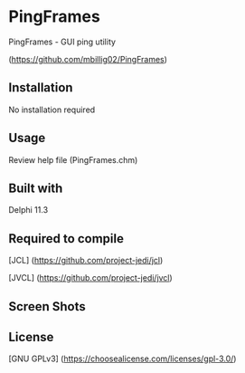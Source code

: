 # PingFrames

PingFrames - GUI ping utility

(https://github.com/mbillig02/PingFrames)

## Installation

No installation required

## Usage

Review help file (PingFrames.chm)

## Built with

Delphi 11.3

## Required to compile

[JCL] (https://github.com/project-jedi/jcl)

[JVCL] (https://github.com/project-jedi/jvcl)

## Screen Shots



## License

[GNU GPLv3] (https://choosealicense.com/licenses/gpl-3.0/)
